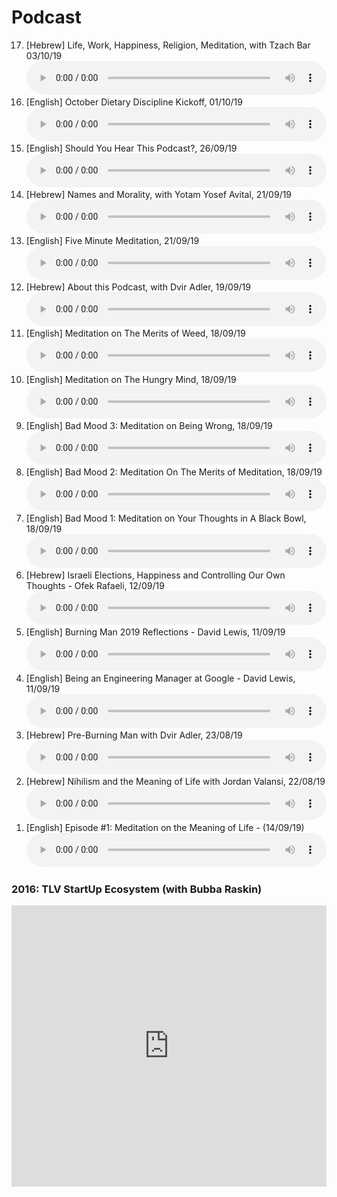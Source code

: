 <!-- https://zencastr.com/ -->
<style>
	audio { width: 100%; }
</style>
# Podcast 


<ol reversed>

<li> [Hebrew] Life, Work, Happiness, Religion, Meditation, with Tzach Bar 03/10/19 <audio controls><source src="audio/2019_10_03_life_work_happiness_religion_with_tzach_bar.mp3" type="audio/mp3"></audio></li>

<li> [English] October Dietary Discipline Kickoff, 01/10/19 <audio controls><source src="audio/2019_10_01_october_diet.mp3" type="audio/mp3"></audio></li>

<li> [English] Should You Hear This Podcast?, 26/09/19 <audio controls><source src="audio/2019_09_26_should_i_hear_this_podcast.mp3" type="audio/mp3"></audio></li>

<li> [Hebrew] Names and Morality, with Yotam Yosef Avital, 21/09/19 <audio controls><source src="audio/2019_09_21_names_and_morality_with_yotam_yosef_avital.mp3" type="audio/mp3"></audio></li>

<li> [English] Five Minute Meditation, 21/09/19 <audio controls><source src="audio/2019_09_20_5_minutes_meditation.mp3" type="audio/mp3"></audio></li>

<li> [Hebrew] About this Podcast, with Dvir Adler, 19/09/19 <audio controls><source src="audio/2019_09_19_about_this_podcast_with_dvir_adler.mp3" type="audio/mp3"></audio></li>

<li> [English] Meditation on The Merits of Weed, 18/09/19 <audio controls><source src="audio/meditation on the merits of weed.mp3" type="audio/mp3"></audio></li>
<li> [English] Meditation on The Hungry Mind, 18/09/19 <audio controls><source src="audio/2019_09_18_food_meditation_and_dieting.mp3" type="audio/mp3"></audio>
</li>
<li> [English] Bad Mood 3: Meditation on Being Wrong, 18/09/19 <audio controls><source src="audio/2019_09_18_bad_mood_meditation3.mp3" type="audio/mp3"></audio>
</li>
<li> [English] Bad Mood 2: Meditation On The Merits of Meditation, 18/09/19 <audio controls><source src="audio/2019_09_18_bad_mood_meditation-2_on_meditation.mp3" type="audio/mp3"></audio>
</li>
<li> [English] Bad Mood 1: Meditation on Your Thoughts in A Black Bowl, 18/09/19 <audio controls><source src="audio/2019_09_18_bad_mood_meditation-1.mp3" type="audio/mp3"></audio>
</li>
<li> [Hebrew] Israeli Elections, Happiness and Controlling Our Own Thoughts - Ofek Rafaeli, 12/09/19 <audio controls><source src="audio/ofek1_12_9_19.mp3" type="audio/mp3"></audio>
</li>
<li> [English] Burning Man 2019 Reflections - David Lewis, 11/09/19 <audio controls><source src="audio/burning_man_reflections_david_lewis.mp3" type="audio/mp3"></audio>
</li>
<li> [English] Being an Engineering Manager at Google - David Lewis, 11/09/19 <audio controls><source src="audio/engineer_manager_at_google_david_lewis.mp3" type="audio/mp3"></audio>
</li>
<li> [Hebrew] Pre-Burning Man with Dvir Adler, 23/08/19 <audio controls><source src="audio/burning_man_reflections_david_lewis.mp3" type="audio/mp3"></audio>
</li>
<li> [Hebrew] Nihilism and the Meaning of Life with Jordan Valansi, 22/08/19 <audio controls><source src="audio/mannys_jordan.mp3" type="audio/mp3"></audio>
</li>
<li> [English] Episode #1: Meditation on the Meaning of Life - (14/09/19) <audio controls><source src="audio/20190914_meaning_of_life.mp3" type="audio/mp3"></audio>
</li>
</ol>

### 2016: TLV StartUp Ecosystem (with Bubba Raskin)

<iframe width="100%" height="450" scrolling="no" frameborder="no" src="https://w.soundcloud.com/player/?url=https%3A//api.soundcloud.com/playlists/190833437&amp;auto_play=false&amp;hide_related=false&amp;show_comments=true&amp;show_user=true&amp;show_reposts=false&amp;visual=true"></iframe>